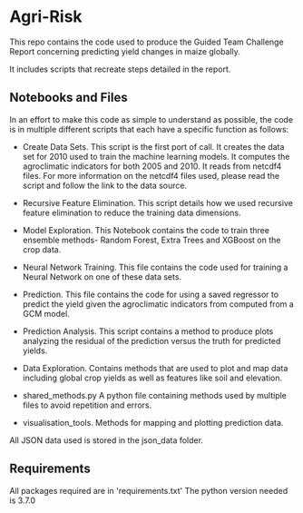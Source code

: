 # Agri-Risk
This repo contains the code used to produce the Guided Team Challenge Report concerning predicting yield changes in maize globally.

It includes scripts that recreate steps detailed in the report.


## Notebooks and Files
In an effort to make this code as simple to understand as possible, the code is in multiple different scripts that each have a specific function as follows:

* Create Data Sets. This script is the first port of call. It creates the data set for 2010 used to train the machine learning models. It computes the agroclimatic indicators for both 2005 and 2010. It reads from netcdf4 files. For more information on the netcdf4 files used, please read the script and follow the link to the data source.

* Recursive Feature Elimination. This script details how we used recursive feature elimination to reduce the training data dimensions.

* Model Exploration. This Notebook contains the code to train three ensemble methods- Random Forest, Extra Trees and XGBoost on the crop data.

* Neural Network Training. This file contains the code used for training a Neural Network on one of these data sets.

* Prediction. This file contains the code for using a saved regressor to predict the yield given the agroclimatic indicators from computed from a GCM model.

* Prediction Analysis. This script contains a method to produce plots analyzing the residual of the prediction versus the truth for predicted yields.

* Data Exploration. Contains methods that are used to plot and map data including global crop yields as well as features like soil and elevation.

* shared_methods.py A python file containing methods used by multiple files to avoid repetition and errors.

* visualisation_tools. Methods for mapping and plotting prediction data.

All JSON data used is stored in the json_data folder.


## Requirements
All packages required are in 'requirements.txt'
The python version needed is 3.7.0
